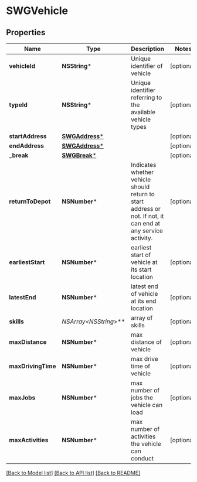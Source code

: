 # SWGVehicle

## Properties
Name | Type | Description | Notes
------------ | ------------- | ------------- | -------------
**vehicleId** | **NSString*** | Unique identifier of vehicle | [optional] 
**typeId** | **NSString*** | Unique identifier referring to the available vehicle types | [optional] 
**startAddress** | [**SWGAddress***](SWGAddress.md) |  | [optional] 
**endAddress** | [**SWGAddress***](SWGAddress.md) |  | [optional] 
**_break** | [**SWGBreak***](SWGBreak.md) |  | [optional] 
**returnToDepot** | **NSNumber*** | Indicates whether vehicle should return to start address or not. If not, it can end at any service activity. | [optional] 
**earliestStart** | **NSNumber*** | earliest start of vehicle at its start location | [optional] 
**latestEnd** | **NSNumber*** | latest end of vehicle at its end location | [optional] 
**skills** | **NSArray&lt;NSString*&gt;*** | array of skills | [optional] 
**maxDistance** | **NSNumber*** | max distance of vehicle | [optional] 
**maxDrivingTime** | **NSNumber*** | max drive time of vehicle | [optional] 
**maxJobs** | **NSNumber*** | max number of jobs the vehicle can load | [optional] 
**maxActivities** | **NSNumber*** | max number of activities the vehicle can conduct | [optional] 

[[Back to Model list]](../README.md#documentation-for-models) [[Back to API list]](../README.md#documentation-for-api-endpoints) [[Back to README]](../README.md)


